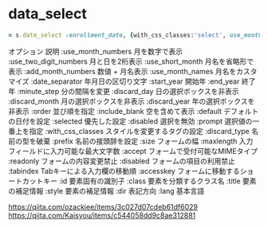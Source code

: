 # data_select

```ruby
= s.date_select :enrollment_date, {with_css_classes:'select', use_month_numbers: true, start_year:Time.now.year, end_year:1940}, {class: "select", style: "display: inline;"}
```

オプション 説明
:use_month_numbers 月を数字で表示
:use_two_digit_numbers 月と日を2桁表示
:use_short_month 月名を省略形で表示
:add_month_numbers 数値 + 月名表示
:use_month_names 月名をカスタマイズ
:date_separator 年月日の区切り文字
:start_year 開始年
:end_year 終了年
:minute_step 分の間隔を変更
:discard_day 日の選択ボックスを非表示
:discard_month 月の選択ボックスを非表示
:discard_year 年の選択ボックスを非表示
:order 並び順を指定
:include_blank 空を含めて表示
:default デフォルトの日付を設定
:selected 優先した設定
:disabled 選択を無効
:prompt 選択値の一番上を指定
:with_css_classes スタイルを変更するタグの設定
:discard_type 名前の型を破棄
:prefix 名前の接頭辞を設定
:size フォームの幅
:maxlength 入力フィールドに入力可能な最大文字数
:accept フォームで受付可能なMIMEタイプ
:readonly フォームの内容変更禁止
:disabled フォームの項目の利用禁止
:tabindex Tabキーによる入力欄の移動順
:accesskey フォームに移動するショートカットキー
:id 要素固有の識別子
:class 要素を分類するクラス名
:title 要素の補足情報
:style 要素の補足情報
:dir 表記方向
:lang 基本言語

https://qiita.com/ozackiee/items/3c027d07cdeb61df6029
https://qiita.com/Kaisyou/items/c544058dd9c8ae312881